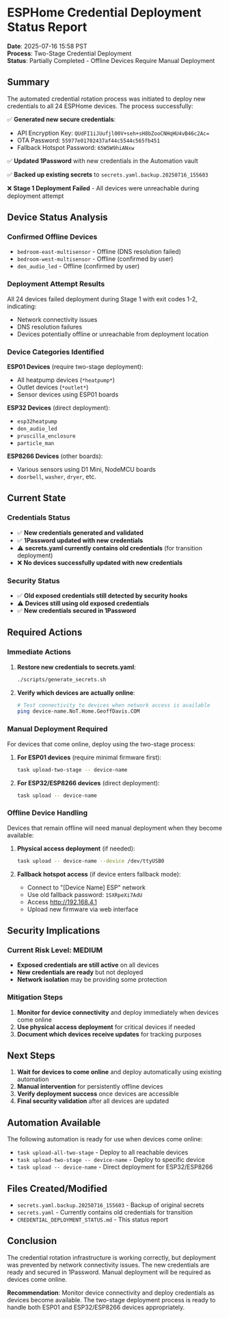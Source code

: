 # ESPHome Credential Deployment Status Report

**Date**: 2025-07-16 15:58 PST  
**Process**: Two-Stage Credential Deployment  
**Status**: Partially Completed - Offline Devices Require Manual Deployment

## Summary

The automated credential rotation process was initiated to deploy new credentials to all 24 ESPHome devices. The process successfully:

✅ **Generated new secure credentials**:
- API Encryption Key: `QUdFI1iJUufjl00V+seh+sH8bZooCNHqHU4vB46c2Ac=`
- OTA Password: `55977e01702437af44c5544c565fb451`
- Fallback Hotspot Password: `65W5W9hiANxw`

✅ **Updated 1Password** with new credentials in the Automation vault

✅ **Backed up existing secrets** to `secrets.yaml.backup.20250716_155603`

❌ **Stage 1 Deployment Failed** - All devices were unreachable during deployment attempt

## Device Status Analysis

### Confirmed Offline Devices
- `bedroom-east-multisensor` - Offline (DNS resolution failed)
- `bedroom-west-multisensor` - Offline (confirmed by user)
- `den_audio_led` - Offline (confirmed by user)

### Deployment Attempt Results
All 24 devices failed deployment during Stage 1 with exit codes 1-2, indicating:
- Network connectivity issues
- DNS resolution failures
- Devices potentially offline or unreachable from deployment location

### Device Categories Identified
**ESP01 Devices** (require two-stage deployment):
- All heatpump devices (`*heatpump*`)
- Outlet devices (`*outlet*`)
- Sensor devices using ESP01 boards

**ESP32 Devices** (direct deployment):
- `esp32heatpump`
- `den_audio_led` 
- `pruscilla_enclosure`
- `particle_man`

**ESP8266 Devices** (other boards):
- Various sensors using D1 Mini, NodeMCU boards
- `doorbell`, `washer`, `dryer`, etc.

## Current State

### Credentials Status
- ✅ **New credentials generated and validated**
- ✅ **1Password updated with new credentials**
- ⚠️ **secrets.yaml currently contains old credentials** (for transition deployment)
- ❌ **No devices successfully updated with new credentials**

### Security Status
- ✅ **Old exposed credentials still detected by security hooks**
- ⚠️ **Devices still using old exposed credentials**
- ✅ **New credentials secured in 1Password**

## Required Actions

### Immediate Actions
1. **Restore new credentials to secrets.yaml**:
   ```bash
   ./scripts/generate_secrets.sh
   ```

2. **Verify which devices are actually online**:
   ```bash
   # Test connectivity to devices when network access is available
   ping device-name.NoT.Home.GeoffDavis.COM
   ```

### Manual Deployment Required
For devices that come online, deploy using the two-stage process:

1. **For ESP01 devices** (require minimal firmware first):
   ```bash
   task upload-two-stage -- device-name
   ```

2. **For ESP32/ESP8266 devices** (direct deployment):
   ```bash
   task upload -- device-name
   ```

### Offline Device Handling
Devices that remain offline will need manual deployment when they become available:

1. **Physical access deployment** (if needed):
   ```bash
   task upload -- device-name --device /dev/ttyUSB0
   ```

2. **Fallback hotspot access** (if device enters fallback mode):
   - Connect to "[Device Name] ESP" network
   - Use old fallback password: `1SXRpeXi7AdU`
   - Access http://192.168.4.1
   - Upload new firmware via web interface

## Security Implications

### Current Risk Level: MEDIUM
- **Exposed credentials are still active** on all devices
- **New credentials are ready** but not deployed
- **Network isolation** may be providing some protection

### Mitigation Steps
1. **Monitor for device connectivity** and deploy immediately when devices come online
2. **Use physical access deployment** for critical devices if needed
3. **Document which devices receive updates** for tracking purposes

## Next Steps

1. **Wait for devices to come online** and deploy automatically using existing automation
2. **Manual intervention** for persistently offline devices
3. **Verify deployment success** once devices are accessible
4. **Final security validation** after all devices are updated

## Automation Available

The following automation is ready for use when devices come online:

- `task upload-all-two-stage` - Deploy to all reachable devices
- `task upload-two-stage -- device-name` - Deploy to specific device
- `task upload -- device-name` - Direct deployment for ESP32/ESP8266

## Files Created/Modified

- `secrets.yaml.backup.20250716_155603` - Backup of original secrets
- `secrets.yaml` - Currently contains old credentials for transition
- `CREDENTIAL_DEPLOYMENT_STATUS.md` - This status report

## Conclusion

The credential rotation infrastructure is working correctly, but deployment was prevented by network connectivity issues. The new credentials are ready and secured in 1Password. Manual deployment will be required as devices come online.

**Recommendation**: Monitor device connectivity and deploy credentials as devices become available. The two-stage deployment process is ready to handle both ESP01 and ESP32/ESP8266 devices appropriately.
